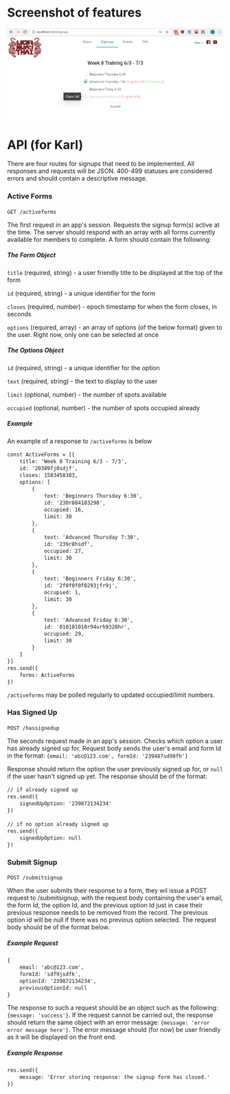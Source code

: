 # Screenshot of features
![Signup Screenshot](signupform.png?raw=true "Signup Screenshot")

# API (for Karl)
There are four routes for signups that need to be implemented. All responses and requests will be JSON. 400-499 statuses are considered errors and should contain a descriptive message.

### Active Forms 
`GET /activeforms`

The first request in an app's session. Requests the signup form(s) active at the time. The server should respond with an array with all forms currently available for members to complete. A form should contain the following:
##### The Form Object
`title` (required, string) - a user friendly title to be displayed at the top of the form

`id` (required, string) - a unique identifier for the form

`closes` (required, number) - epoch timestamp for when the form closes, in seconds

`options` (required, array) - an array of options (of the below format) given to the user. Right now, only one can be selected at once

##### The Options Object
`id` (required, string) - a unique identifier for the option

`text` (required, string) - the text to display to the user

`limit` (optional, number) - the number of spots available

`occupied` (optional, number) - the number of spots occupied already

##### Example 
An example of a response to `/activeforms` is below
```
const ActiveForms = [{
    title: 'Week 8 Training 6/3 - 7/3',
    id: '20389fj0sdjf',
    closes: 1583458383,
    options: [
        {
            text: 'Beginners Thursday 6:30',
            id: '230r884103298',
            occupied: 16,
            limit: 30
        },
        {
            text: 'Advanced Thursday 7:30',
            id: '239r8hsdf',
            occupied: 27,
            limit: 30
        },
        {
            text: 'Beginners Friday 6:30',
            id: '2f0f0f0f0293jfr9j',
            occupied: 1,
            limit: 30
        },
        {
            text: 'Advanced Friday 6:30',
            id: '010101010r94urh9328hr',
            occupied: 29,
            limit: 30
        }
    ]
}]
res.send({
    forms: ActiveForms
})
```

`/activeforms` may be polled regularly to updated occupied/limit numbers.

### Has Signed Up
`POST /hassignedup`

The seconds request made in an app's session. Checks which option a user has already signed up for. Request body sends the user's email and form Id in the format: `{email: 'abc@123.com', formId: '239487sd98fh'}`


Response should return the option the user previously signed up for, or `null` if the user hasn't signed up yet. The response should be of the format:
```
// if already signed up
res.send({
    signedUpOption: '239872134234'
})

// if no option already signed up
res.send({
    signedUpOption: null
})
```

### Submit Signup
`POST /submitsignup`

When the user submits their response to a form, they wil issue a POST request to /submitsignup, with the request body containing the user's email, the form Id, the option Id, and the previous option Id just in case their previous response needs to be removed from the record. The previous option id will be null if there was no previous option selected. The request body should be of the format below.
##### Example Request
```
{
    email: 'abc@123.com',
    formId: 'sdf9jsdfk',
    optionId: '239872134234',
    previousOptionId: null
}
```
The response to such a request should be an object such as the following: `{message: 'success'}`. If the request cannot be carried out, the response should return the same object with an error message: `{message: 'error error message here'}`. The error message should (for now) be user friendly as it will be displayed on the front end.
##### Example Response
```
res.send({
    message: 'Error storing response: the signup form has closed.'
})
```
